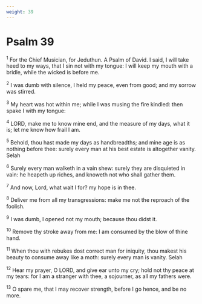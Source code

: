 ```yaml
---
weight: 39
---
```


# Psalm 39

<sup>1</sup> For the Chief Musician, for Jeduthun. A Psalm of David. I said, I will take heed to my ways, that I sin not with my tongue: I will keep my mouth with a bridle, while the wicked is before me. 

<sup>2</sup> I was dumb with silence, I held my peace, even from good; and my sorrow was stirred. 

<sup>3</sup> My heart was hot within me; while I was musing the fire kindled: then spake I with my tongue: 

<sup>4</sup> LORD, make me to know mine end, and the measure of my days, what it is; let me know how frail I am. 

<sup>5</sup> Behold, thou hast made my days as handbreadths; and mine age is as nothing before thee: surely every man at his best estate is altogether vanity. Selah 

<sup>6</sup> Surely every man walketh in a vain shew: surely they are disquieted in vain: he heapeth up riches, and knoweth not who shall gather them. 

<sup>7</sup> And now, Lord, what wait I for? my hope is in thee. 

<sup>8</sup> Deliver me from all my transgressions: make me not the reproach of the foolish. 

<sup>9</sup> I was dumb, I opened not my mouth; because thou didst it. 

<sup>10</sup> Remove thy stroke away from me: I am consumed by the blow of thine hand. 

<sup>11</sup> When thou with rebukes dost correct man for iniquity, thou makest his beauty to consume away like a moth: surely every man is vanity. Selah 

<sup>12</sup> Hear my prayer, O LORD, and give ear unto my cry; hold not thy peace at my tears: for I am a stranger with thee, a sojourner, as all my fathers were. 

<sup>13</sup> O spare me, that I may recover strength, before I go hence, and be no more. 


